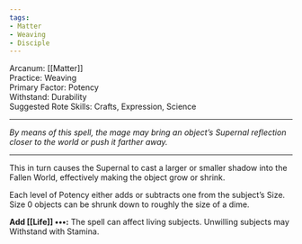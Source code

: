 ```yaml
---
tags:
- Matter
- Weaving
- Disciple
---
```


Arcanum: [[Matter]]\
Practice: Weaving\
Primary Factor: Potency\
Withstand: Durability\
Suggested Rote Skills: Crafts, Expression, Science

---

_By means of this spell, the mage may bring an object’s Supernal reflection closer to the world or push it farther away._

---

This in turn causes the Supernal to cast a larger or smaller shadow into the Fallen World, effectively making the object grow or shrink.

Each level of Potency either adds or subtracts one from the subject’s Size.\
Size 0 objects can be shrunk down to roughly the size of a dime.

**Add [[Life]] •••:** The spell can affect living subjects. Unwilling subjects may Withstand with Stamina.